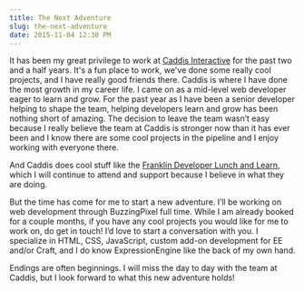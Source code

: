 ```yaml
---
title: The Next Adventure
slug: the-next-adventure
date: 2015-11-04 12:30 PM
---
```


It has been my great privilege to work at [Caddis Interactive](https://www.caddis.co) for the past two and a half years. It's a fun place to work, we've done some really cool projects, and I have really good friends there. Caddis is where I have done the most growth in my career life. I came on as a mid-level web developer eager to learn and grow. For the past year as I have been a senior developer helping to shape the team, helping developers learn and grow has been nothing short of amazing. The decision to leave the team wasn’t easy because I really believe the team at Caddis is stronger now than it has ever been and I know there are some cool projects in the pipeline and I enjoy working with everyone there.

And Caddis does cool stuff like the [Franklin Developer Lunch and Learn](http://www.meetup.com/franklin-developer-lunch), which I will continue to attend and support because I believe in what they are doing.

But the time has come for me to start a new adventure. I’ll be working on web development through BuzzingPixel full time. While I am already booked for a couple months, if you have any cool projects you would like for me to work on, do get in touch! I’d love to start a conversation with you. I specialize in HTML, CSS, JavaScript, custom add-on development for EE and/or Craft, and I do know ExpressionEngine like the back of my own hand.

Endings are often beginnings. I will miss the day to day with the team at Caddis, but I look forward to what this new adventure holds!
